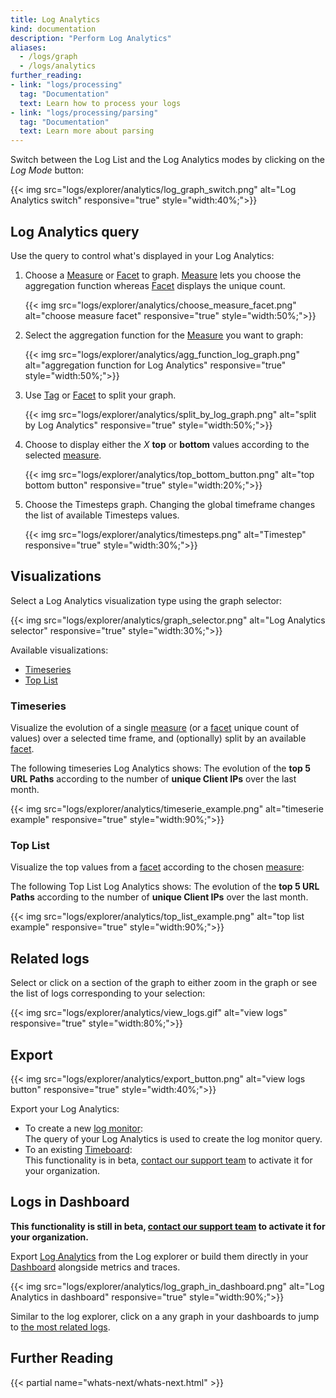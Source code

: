 ```yaml
---
title: Log Analytics
kind: documentation
description: "Perform Log Analytics"
aliases:
  - /logs/graph
  - /logs/analytics
further_reading:
- link: "logs/processing"
  tag: "Documentation"
  text: Learn how to process your logs
- link: "logs/processing/parsing"
  tag: "Documentation"
  text: Learn more about parsing
---
```


Switch between the Log List and the Log Analytics modes by clicking on the *Log Mode* button:

{{< img src="logs/explorer/analytics/log_graph_switch.png" alt="Log Analytics switch" responsive="true" style="width:40%;">}}

## Log Analytics query 

Use the query to control what's displayed in your Log Analytics:

1. Choose a [Measure][1] or [Facet][2] to graph. [Measure][1] lets you choose the aggregation function whereas [Facet][2] displays the unique count.
    
    {{< img src="logs/explorer/analytics/choose_measure_facet.png" alt="choose measure facet" responsive="true" style="width:50%;">}}
2. Select the aggregation function for the [Measure][1] you want to graph:
    
    {{< img src="logs/explorer/analytics/agg_function_log_graph.png" alt="aggregation function for Log Analytics" responsive="true" style="width:50%;">}}

3. Use [Tag][1] or [Facet][2] to split your graph.  

    {{< img src="logs/explorer/analytics/split_by_log_graph.png" alt="split by Log Analytics" responsive="true" style="width:50%;">}}

4. Choose to display either the *X* **top** or **bottom** values according to the selected [measure][1].
    
    {{< img src="logs/explorer/analytics/top_bottom_button.png" alt="top bottom button" responsive="true" style="width:20%;">}}
    
5. Choose the Timesteps graph.
  Changing the global timeframe changes the list of available Timesteps values.

    {{< img src="logs/explorer/analytics/timesteps.png" alt="Timestep" responsive="true" style="width:30%;">}}


## Visualizations 

Select a Log Analytics visualization type using the graph selector:

{{< img src="logs/explorer/analytics/graph_selector.png" alt="Log Analytics selector" responsive="true" style="width:30%;">}}

Available visualizations:

* [Timeseries](#timeseries)
* [Top List](#top-list)

### Timeseries

Visualize the evolution of a single [measure][1] (or a [facet][2] unique count of values) over a selected time frame, and (optionally) split by an available [facet][2].

The following timeseries Log Analytics shows:
The evolution of the **top 5 URL Paths** according to the number of **unique Client IPs** over the last month.

{{< img src="logs/explorer/analytics/timeserie_example.png" alt="timeserie example" responsive="true" style="width:90%;">}}

### Top List 

Visualize the top values from a [facet][2] according to the chosen [measure][1]:

The following Top List Log Analytics shows:
The evolution of the **top 5 URL Paths** according to the number of **unique Client IPs** over the last month.

{{< img src="logs/explorer/analytics/top_list_example.png" alt="top list example" responsive="true" style="width:90%;">}}

## Related logs

Select or click on a section of the graph to either zoom in the graph or see the list of logs corresponding to your selection:

{{< img src="logs/explorer/analytics/view_logs.gif" alt="view logs" responsive="true" style="width:80%;">}}

## Export

{{< img src="logs/explorer/analytics/export_button.png" alt="view logs button" responsive="true" style="width:40%;">}}

Export your Log Analytics: 

* To create a new [log monitor][4]:  
    The query of your Log Analytics is used to create the log monitor query.
* To an existing [Timeboard][5]:  
    This functionality is in beta, [contact our support team][6] to activate it for your organization.

## Logs in Dashboard 

**This functionality is still in beta, [contact our support team][6] to activate it for your organization.**

Export [Log Analytics][7] from the Log explorer or build them directly in your [Dashboard][8] alongside metrics and traces.

{{< img src="logs/explorer/analytics/log_graph_in_dashboard.png" alt="Log Analytics in dashboard" responsive="true" style="width:90%;">}}

Similar to the log explorer, click on a any graph in your dashboards to jump to [the most related logs][9].

## Further Reading

{{< partial name="whats-next/whats-next.html" >}}

[1]: /logs/explore/#measures
[2]: /logs/explore/#facets
[3]: /getting_started/tagging
[4]: /monitors/monitor_types/log
[5]: /graphing/dashboards/timeboard
[6]: /help
[7]: /graphing/dashboards/widgets/#timeseries
[8]: /graphing/dashboards
[9]: https://docs.datadoghq.com/graphing/dashboards/#correlation-between-logs-and-metrics
